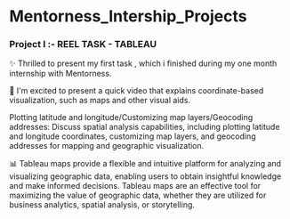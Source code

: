 # Mentorness_Intership_Projects

### Project I :- REEL TASK - TABLEAU

✨ Thrilled to present my first task , which i finished during my one month internship with Mentorness.

🔶 I'm excited to present a quick video that explains coordinate-based visualization, such as maps and other visual aids. 

   Plotting latitude and longitude/Customizing map layers/Geocoding addresses: Discuss spatial analysis capabilities, including plotting latitude and longitude coordinates, customizing map layers, and geocoding 
    addresses for mapping and geographic visualization.
    
📊 Tableau maps provide a flexible and intuitive platform for analyzing and visualizing geographic data, enabling users to obtain insightful knowledge and make informed decisions. Tableau maps are an effective tool 
    for maximizing the value of geographic data, whether they are utilized for business analytics, spatial analysis, or storytelling.
